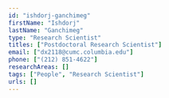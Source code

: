 ```yaml
---
id: "ishdorj-ganchimeg"
firstName: "Ishdorj"
lastName: "Ganchimeg"
type: "Research Scientist"
titles: ["Postdoctoral Research Scientist"]
email: ["dx2118@cumc.columbia.edu"]
phone: ["(212) 851-4622"]
researchAreas: []
tags: ["People", "Research Scientist"]
urls: []
---
```

